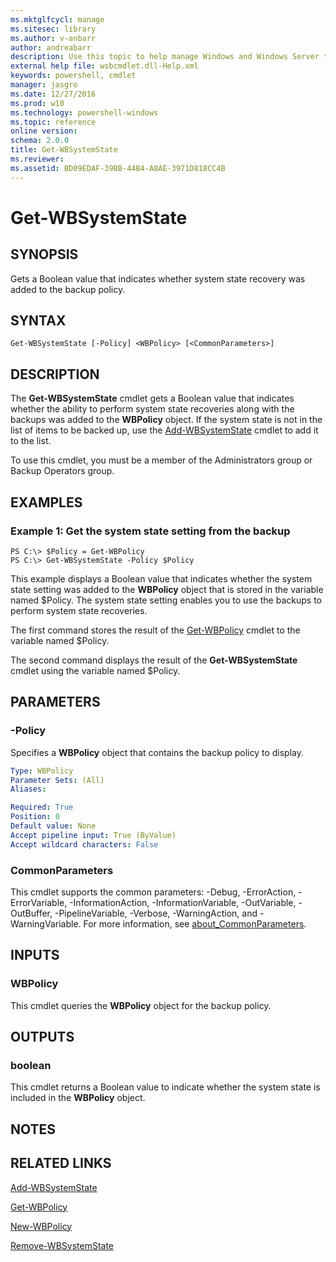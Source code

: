 ```yaml
---
ms.mktglfcycl: manage
ms.sitesec: library
ms.author: v-anbarr
author: andreabarr
description: Use this topic to help manage Windows and Windows Server technologies with Windows PowerShell.
external help file: wsbcmdlet.dll-Help.xml
keywords: powershell, cmdlet
manager: jasgro
ms.date: 12/27/2016
ms.prod: w10
ms.technology: powershell-windows
ms.topic: reference
online version: 
schema: 2.0.0
title: Get-WBSystemState
ms.reviewer:
ms.assetid: BD09EDAF-39BB-44B4-A8AE-3971D818CC4B
---
```


# Get-WBSystemState

## SYNOPSIS
Gets a Boolean value that indicates whether system state recovery was added to the backup policy.

## SYNTAX

```
Get-WBSystemState [-Policy] <WBPolicy> [<CommonParameters>]
```

## DESCRIPTION
The **Get-WBSystemState** cmdlet gets a Boolean value that indicates whether the ability to perform system state recoveries along with the backups was added to the **WBPolicy** object.
If the system state is not in the list of items to be backed up, use the [Add-WBSystemState](./Add-WBSystemState.md) cmdlet to add it to the list.

To use this cmdlet, you must be a member of the Administrators group or Backup Operators group.

## EXAMPLES

### Example 1: Get the system state setting from the backup
```
PS C:\> $Policy = Get-WBPolicy
PS C:\> Get-WBSystemState -Policy $Policy
```

This example displays a Boolean value that indicates whether the system state setting was added to the **WBPolicy** object that is stored in the variable named $Policy.
The system state setting enables you to use the backups to perform system state recoveries.

The first command stores the result of the [Get-WBPolicy](./Get-WBPolicy.md) cmdlet to the variable named $Policy.

The second command displays the result of the **Get-WBSystemState** cmdlet using the variable named $Policy.

## PARAMETERS

### -Policy
Specifies a **WBPolicy** object that contains the backup policy to display.

```yaml
Type: WBPolicy
Parameter Sets: (All)
Aliases: 

Required: True
Position: 0
Default value: None
Accept pipeline input: True (ByValue)
Accept wildcard characters: False
```

### CommonParameters
This cmdlet supports the common parameters: -Debug, -ErrorAction, -ErrorVariable, -InformationAction, -InformationVariable, -OutVariable, -OutBuffer, -PipelineVariable, -Verbose, -WarningAction, and -WarningVariable. For more information, see [about_CommonParameters](http://go.microsoft.com/fwlink/?LinkID=113216).

## INPUTS

### WBPolicy
This cmdlet queries the **WBPolicy** object for the backup policy.

## OUTPUTS

### boolean
This cmdlet returns a Boolean value to indicate whether the system state is included in the **WBPolicy** object.

## NOTES

## RELATED LINKS

[Add-WBSystemState](./Add-WBSystemState.md)

[Get-WBPolicy](./Get-WBPolicy.md)

[New-WBPolicy](./New-WBPolicy.md)

[Remove-WBSystemState](./Remove-WBSystemState.md)

